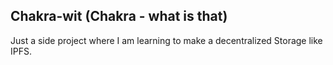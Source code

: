 ## Chakra-wit (Chakra - what is that)

Just a side project where I am learning to make a decentralized Storage like IPFS.